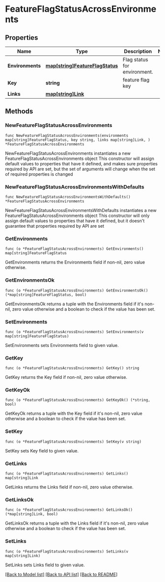 # FeatureFlagStatusAcrossEnvironments

## Properties

Name | Type | Description | Notes
------------ | ------------- | ------------- | -------------
**Environments** | [**map[string]FeatureFlagStatus**](FeatureFlagStatus.md) | Flag status for environment. | 
**Key** | **string** | feature flag key | 
**Links** | [**map[string]Link**](Link.md) |  | 

## Methods

### NewFeatureFlagStatusAcrossEnvironments

`func NewFeatureFlagStatusAcrossEnvironments(environments map[string]FeatureFlagStatus, key string, links map[string]Link, ) *FeatureFlagStatusAcrossEnvironments`

NewFeatureFlagStatusAcrossEnvironments instantiates a new FeatureFlagStatusAcrossEnvironments object
This constructor will assign default values to properties that have it defined,
and makes sure properties required by API are set, but the set of arguments
will change when the set of required properties is changed

### NewFeatureFlagStatusAcrossEnvironmentsWithDefaults

`func NewFeatureFlagStatusAcrossEnvironmentsWithDefaults() *FeatureFlagStatusAcrossEnvironments`

NewFeatureFlagStatusAcrossEnvironmentsWithDefaults instantiates a new FeatureFlagStatusAcrossEnvironments object
This constructor will only assign default values to properties that have it defined,
but it doesn't guarantee that properties required by API are set

### GetEnvironments

`func (o *FeatureFlagStatusAcrossEnvironments) GetEnvironments() map[string]FeatureFlagStatus`

GetEnvironments returns the Environments field if non-nil, zero value otherwise.

### GetEnvironmentsOk

`func (o *FeatureFlagStatusAcrossEnvironments) GetEnvironmentsOk() (*map[string]FeatureFlagStatus, bool)`

GetEnvironmentsOk returns a tuple with the Environments field if it's non-nil, zero value otherwise
and a boolean to check if the value has been set.

### SetEnvironments

`func (o *FeatureFlagStatusAcrossEnvironments) SetEnvironments(v map[string]FeatureFlagStatus)`

SetEnvironments sets Environments field to given value.


### GetKey

`func (o *FeatureFlagStatusAcrossEnvironments) GetKey() string`

GetKey returns the Key field if non-nil, zero value otherwise.

### GetKeyOk

`func (o *FeatureFlagStatusAcrossEnvironments) GetKeyOk() (*string, bool)`

GetKeyOk returns a tuple with the Key field if it's non-nil, zero value otherwise
and a boolean to check if the value has been set.

### SetKey

`func (o *FeatureFlagStatusAcrossEnvironments) SetKey(v string)`

SetKey sets Key field to given value.


### GetLinks

`func (o *FeatureFlagStatusAcrossEnvironments) GetLinks() map[string]Link`

GetLinks returns the Links field if non-nil, zero value otherwise.

### GetLinksOk

`func (o *FeatureFlagStatusAcrossEnvironments) GetLinksOk() (*map[string]Link, bool)`

GetLinksOk returns a tuple with the Links field if it's non-nil, zero value otherwise
and a boolean to check if the value has been set.

### SetLinks

`func (o *FeatureFlagStatusAcrossEnvironments) SetLinks(v map[string]Link)`

SetLinks sets Links field to given value.



[[Back to Model list]](../README.md#documentation-for-models) [[Back to API list]](../README.md#documentation-for-api-endpoints) [[Back to README]](../README.md)


